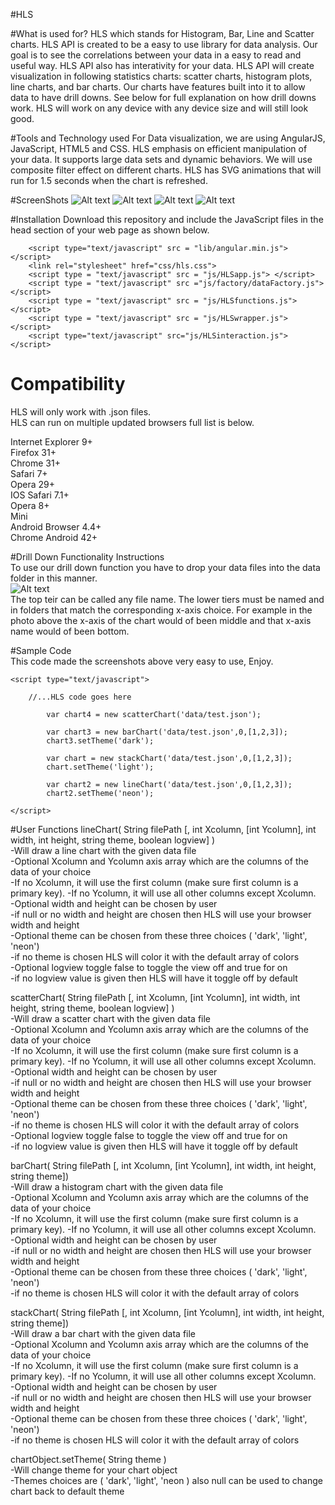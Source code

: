 #HLS 

#What is used for?
HLS which stands for Histogram, Bar, Line and Scatter charts. HLS API is created to be a easy to use library for data analysis. Our goal is to see the correlations between your data in a easy to read and useful way.  HLS API also has interativity for your data. HLS API will create visualization in following statistics charts: scatter charts, histogram plots, line charts, and bar charts. Our charts have features built into it to allow data to have drill downs.  See below for full explanation on how drill downs work.  HLS will work on any device with any device size and will still look good.


#Tools and Technology used
For Data visualization, we are using AngularJS, JavaScript, HTML5 and CSS. HLS emphasis on efficient manipulation of your data. It supports large data sets and dynamic behaviors. We will use composite filter effect on different charts. HLS has SVG animations that will run for 1.5 seconds when the chart is refreshed.

#ScreenShots
![Alt text](https://github.com/RichardFelix/HLSv2/raw/master/Pics/linechartV2.PNG "Line Chart")
![Alt text](https://github.com/RichardFelix/HLSv2/raw/master/Pics/scatterV2.PNG "Scatter Chart")
![Alt text](https://github.com/RichardFelix/HLSv2/raw/master/Pics/stackChart.PNG "Stack Chart A.K.A. Histogram")
![Alt text](https://github.com/RichardFelix/HLSv2/raw/master/Pics/barchartv2.PNG "Bar Chart")		
		
#Installation
Download this repository and include the JavaScript files in the head section of your web page as shown below.

		<script type="text/javascript" src = "lib/angular.min.js"></script>
		<link rel="stylesheet" href="css/hls.css">
        <script type = "text/javascript" src = "js/HLSapp.js"> </script>
        <script type = "text/javascript" src ="js/factory/dataFactory.js"></script>
        <script type = "text/javascript" src = "js/HLSfunctions.js"></script>
        <script type = "text/javascript" src = "js/HLSwrapper.js"> </script>
        <script type="text/javascript" src="js/HLSinteraction.js"></script>
        

# Compatibility 
HLS will only work with .json files.	
HLS can run on multiple updated browsers full list is below. 

Internet    Explorer  9+    
Firefox   31+   
Chrome    31+   
Safari     7+   
Opera     29+   
IOS Safari    7.1+  
Opera      8+   
 Mini     
Android Browser     4.4+    
Chrome  Android    42+      

#Drill Down Functionality Instructions	
To use our drill down function you have to drop your data files into the data folder in this manner.  	
![Alt text](https://github.com/RichardFelix/HLSv2/raw/master/Pics/teirs.PNG "Drill Down")		
The top teir can be called any file name.  The lower tiers must be named and in folders that match the corresponding x-axis choice.  For example in the photo above the x-axis of the chart would of been middle and that x-axis name would of been bottom. 

#Sample Code	
This code made the screenshots above very easy to use, Enjoy.	

	<script type="text/javascript">

	    //...HLS code goes here

            var chart4 = new scatterChart('data/test.json');
            
            var chart3 = new barChart('data/test.json',0,[1,2,3]);
            chart3.setTheme('dark');
            
            var chart = new stackChart('data/test.json',0,[1,2,3]);
            chart.setTheme('light');
            
            var chart2 = new lineChart('data/test.json',0,[1,2,3]);
            chart2.setTheme('neon');

	</script>



#User Functions
lineChart( String filePath [, int Xcolumn, [int Ycolumn], int width, int height, string theme, boolean logview] )	
	-Will draw a line chart with the given data file		
	-Optional Xcolumn and Ycolumn axis array which are the columns of the data of your choice		
   	    -If no Xcolumn, it will use the first column (make sure first column is a primary key).	
   	    -If no Ycolumn, it will use all other columns except Xcolumn.	
	-Optional width and height can be chosen by user	
            -if null or no width and height are chosen then HLS will use your browser width and height	
        -Optional theme can be chosen from these three choices ( 'dark', 'light', 'neon')	
            -if no theme is chosen HLS will color it with the default array of colors	
        -Optional logview toggle false to toggle the view off and true for on	
            -if no logview value is given then HLS will have it toggle off by default

scatterChart( String filePath [, int Xcolumn, [int Ycolumn], int width, int height, string theme, boolean logview] )	
	-Will draw a scatter chart with the given data file		
	-Optional Xcolumn and Ycolumn axis array which are the columns of the data of your choice			
   	    -If no Xcolumn, it will use the first column (make sure first column is a primary key).	
   	    -If no Ycolumn, it will use all other columns except Xcolumn.	
	-Optional width and height can be chosen by user	
            -if null or no width and height are chosen then HLS will use your browser width and height	
        -Optional theme can be chosen from these three choices ( 'dark', 'light', 'neon')	
            -if no theme is chosen HLS will color it with the default array of colors		                
        -Optional logview toggle false to toggle the view off and true for on	
            -if no logview value is given then HLS will have it toggle off by default                

barChart( String filePath [, int Xcolumn, [int Ycolumn], int width, int height, string theme])	
	-Will draw a histogram chart with the given data file		
	-Optional Xcolumn and Ycolumn axis array which are the columns of the data of your choice		
            -If no Xcolumn, it will use the first column (make sure first column is a primary key).	
   	    -If no Ycolumn, it will use all other columns except Xcolumn.	
	-Optional width and height can be chosen by user	
                -if null or no width and height are chosen then HLS will use your browser width and height	
        -Optional theme can be chosen from these three choices ( 'dark', 'light', 'neon')	
            -if no theme is chosen HLS will color it with the default array of colors	       		
               
stackChart( String filePath [, int Xcolumn, [int Ycolumn], int width, int height, string theme])	
	-Will draw a bar chart with the given data file		
	-Optional Xcolumn and Ycolumn axis array which are the columns of the data of your choice		
            -If no Xcolumn, it will use the first column (make sure first column is a primary key).	
   	    -If no Ycolumn, it will use all other columns except Xcolumn.	
	-Optional width and height can be chosen by user	
                -if null or no width and height are chosen then HLS will use your browser width and height		
        -Optional theme can be chosen from these three choices ( 'dark', 'light', 'neon')	
            -if no theme is chosen HLS will color it with the default array of colors		

chartObject.setTheme( String theme )	
        -Will change theme for your chart object		
        -Themes choices are ( 'dark', 'light', 'neon ) also null can be used to change chart back to default theme







